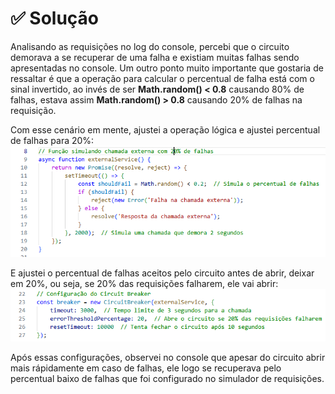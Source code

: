 # ✅ Solução

Analisando as requisições no log do console, percebi que o circuito demorava a se recuperar de uma falha e existiam muitas falhas sendo apresentadas no console.
Um outro ponto muito importante que gostaria de ressaltar é que a operação para calcular o percentual de falha está com o sinal invertido, ao invés de ser **Math.random() < 0.8** causando 80% de falhas, estava assim **Math.random() > 0.8** causando 20% de falhas na requisição.

Com esse cenário em mente, ajustei a operação lógica e ajustei percentual de falhas para 20%:<br />
![percent-fail-requests](/src/challenge-4/assets/percent-fail-requests.png)

E ajustei o percentual de falhas aceitos pelo circuito antes de abrir, deixar em 20%, ou seja, se 20% das requisições falharem, ele vai abrir:<br />
![percent-fail-requests](/src/challenge-4/assets/circuit-breaker-error-percent.png)

Após essas configurações, observei no console que apesar do circuito abrir mais rápidamente em caso de falhas, ele logo se recuperava pelo percentual baixo de falhas que foi configurado no simulador de requisições.